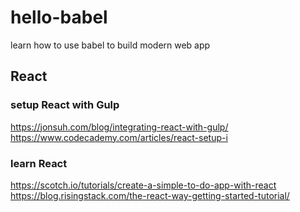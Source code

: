 # hello-babel

learn how to use babel to build modern web app

## React
### setup React with Gulp
<https://jonsuh.com/blog/integrating-react-with-gulp/>  
<https://www.codecademy.com/articles/react-setup-i>

### learn React
<https://scotch.io/tutorials/create-a-simple-to-do-app-with-react>  
<https://blog.risingstack.com/the-react-way-getting-started-tutorial/>